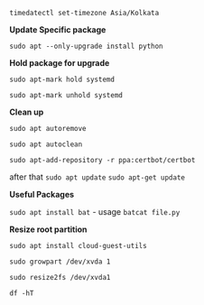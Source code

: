 `timedatectl set-timezone Asia/Kolkata` </br>


**Update Specific package**

`sudo apt --only-upgrade install python`

**Hold package for upgrade**

`sudo apt-mark hold systemd`

`sudo apt-mark unhold systemd`

**Clean up**

`sudo apt autoremove`

`sudo apt autoclean`

`sudo apt-add-repository -r ppa:certbot/certbot`

after that `sudo apt update` `sudo apt-get update`

**Useful Packages**

`sudo apt install bat` - usage `batcat file.py`

**Resize root partition**

`sudo apt install cloud-guest-utils`

`sudo growpart /dev/xvda 1`

`sudo resize2fs /dev/xvda1`

`df -hT`
